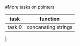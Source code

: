 #More tasks on pointers


| task | function |
| ---- | ---------- |
| task 0 | concanating strings |
| 